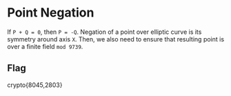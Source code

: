 # Point Negation

If `P + Q = 0`, then `P = -Q`. Negation of a point over elliptic curve is its symmetry around axis `X`. Then, we also need to ensure that resulting point is over a finite field `mod 9739`.

## Flag

crypto{8045,2803}